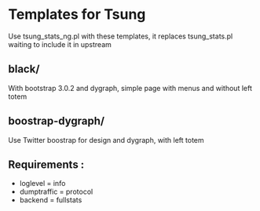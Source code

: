 Templates for Tsung
===================

Use tsung_stats_ng.pl with these templates, it replaces tsung_stats.pl
waiting to include it in upstream

black/
-----

With bootstrap 3.0.2 and dygraph, simple page with menus and without
left totem

boostrap-dygraph/
----------------

Use Twitter boostrap for design and dygraph, with left totem

Requirements :
------------
 - loglevel = info
 - dumptraffic = protocol
 - backend = fullstats
